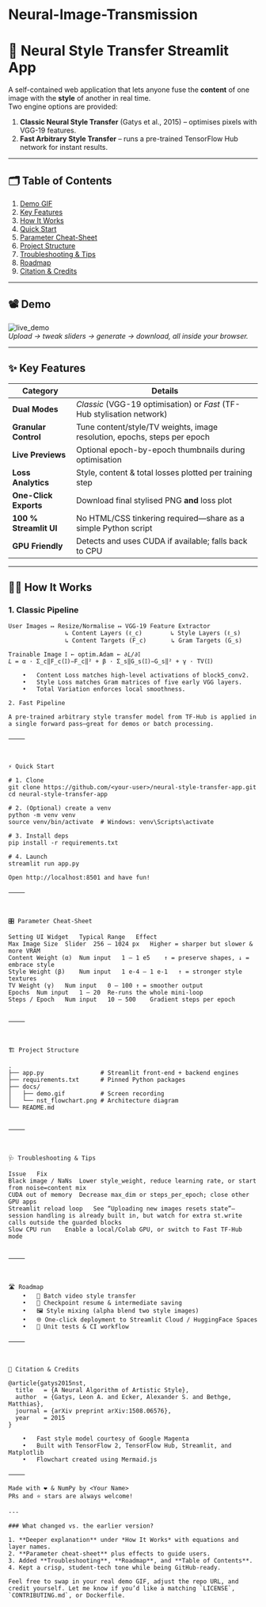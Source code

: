 # Neural-Image-Transmission
# 🎨 Neural Style Transfer Streamlit App

A self-contained web application that lets anyone fuse the **content** of one image with the **style** of another in real time.  
Two engine options are provided:

1. **Classic Neural Style Transfer** (Gatys et al., 2015) – optimises pixels with VGG-19 features.  
2. **Fast Arbitrary Style Transfer** – runs a pre-trained TensorFlow Hub network for instant results.

---

## 🗂️ Table of Contents
1. [Demo GIF](#demo)  
2. [Key Features](#features)  
3. [How It Works](#how-it-works)  
4. [Quick Start](#quick-start)  
5. [Parameter Cheat-Sheet](#parameters)  
6. [Project Structure](#structure)  
7. [Troubleshooting & Tips](#troubleshooting)  
8. [Roadmap](#roadmap)  
9. [Citation & Credits](#citation)  

---

<a id="demo"></a>
## 📽️ Demo
![live_demo](docs/demo.gif)  
*Upload → tweak sliders → generate → download, all inside your browser.*

---

<a id="features"></a>
## ✨ Key Features

| Category | Details |
|----------|---------|
| **Dual Modes** | *Classic* (VGG-19 optimisation) or *Fast* (TF-Hub stylisation network) |
| **Granular Control** | Tune content/style/TV weights, image resolution, epochs, steps per epoch |
| **Live Previews** | Optional epoch-by-epoch thumbnails during optimisation |
| **Loss Analytics** | Style, content & total losses plotted per training step |
| **One-Click Exports** | Download final stylised PNG **and** loss plot |
| **100 % Streamlit UI** | No HTML/CSS tinkering required—share as a simple Python script |
| **GPU Friendly** | Detects and uses CUDA if available; falls back to CPU |

---

<a id="how-it-works"></a>
## 🧑‍🔬 How It Works

### 1. Classic Pipeline
```text
User Images ↦ Resize/Normalise ↦ VGG-19 Feature Extractor
                ↳ Content Layers (ℓ_c)        ↳ Style Layers (ℓ_s)
                ↳ Content Targets (F_c)       ↳ Gram Targets (G_s)

Trainable Image 𝕀 ← optim.Adam ← ∂𝐿/∂𝕀
𝐿 = α · Σ_c‖F_c(𝕀)−F_c‖² + β · Σ_s‖G_s(𝕀)−G_s‖² + γ · TV(𝕀)

	•	Content Loss matches high-level activations of block5_conv2.
	•	Style Loss matches Gram matrices of five early VGG layers.
	•	Total Variation enforces local smoothness.

2. Fast Pipeline

A pre-trained arbitrary style transfer model from TF-Hub is applied in a single forward pass—great for demos or batch processing.

⸻



⚡ Quick Start

# 1. Clone
git clone https://github.com/<your-user>/neural-style-transfer-app.git
cd neural-style-transfer-app

# 2. (Optional) create a venv
python -m venv venv
source venv/bin/activate  # Windows: venv\Scripts\activate

# 3. Install deps
pip install -r requirements.txt

# 4. Launch
streamlit run app.py

Open http://localhost:8501 and have fun!

⸻



🎛️ Parameter Cheat-Sheet

Setting	UI Widget	Typical Range	Effect
Max Image Size	Slider	256 – 1024 px	Higher = sharper but slower & more VRAM
Content Weight (α)	Num input	1 – 1 e5	↑ = preserve shapes, ↓ = embrace style
Style Weight (β)	Num input	1 e-4 – 1 e-1	↑ = stronger style textures
TV Weight (γ)	Num input	0 – 100	↑ = smoother output
Epochs	Num input	1 – 20	Re-runs the whole mini-loop
Steps / Epoch	Num input	10 – 500	Gradient steps per epoch


⸻



🏗️ Project Structure

.
├── app.py                # Streamlit front-end + backend engines
├── requirements.txt      # Pinned Python packages
├── docs/
│   ├── demo.gif          # Screen recording
│   └── nst_flowchart.png # Architecture diagram
└── README.md


⸻



🩺 Troubleshooting & Tips

Issue	Fix
Black image / NaNs	Lower style_weight, reduce learning rate, or start from noise=content mix
CUDA out of memory	Decrease max_dim or steps_per_epoch; close other GPU apps
Streamlit reload loop	See “Uploading new images resets state”—session handling is already built in, but watch for extra st.write calls outside the guarded blocks
Slow CPU run	Enable a local/Colab GPU, or switch to Fast TF-Hub mode


⸻



🛣️ Roadmap
	•	🎥 Batch video style transfer
	•	💾 Checkpoint resume & intermediate saving
	•	🖼️ Style mixing (alpha blend two style images)
	•	🌐 One-click deployment to Streamlit Cloud / HuggingFace Spaces
	•	📝 Unit tests & CI workflow

⸻



📝 Citation & Credits

@article{gatys2015nst,
  title   = {A Neural Algorithm of Artistic Style},
  author  = {Gatys, Leon A. and Ecker, Alexander S. and Bethge, Matthias},
  journal = {arXiv preprint arXiv:1508.06576},
  year    = 2015
}

	•	Fast style model courtesy of Google Magenta
	•	Built with TensorFlow 2, TensorFlow Hub, Streamlit, and Matplotlib
	•	Flowchart created using Mermaid.js

⸻

Made with ❤️ & NumPy by <Your Name>
PRs and ⭐ stars are always welcome!

---

### What changed vs. the earlier version?

1. **Deeper explanation** under *How It Works* with equations and layer names.  
2. **Parameter cheat-sheet** plus effects to guide users.  
3. Added **Troubleshooting**, **Roadmap**, and **Table of Contents**.  
4. Kept a crisp, student-tech tone while being GitHub-ready.

Feel free to swap in your real demo GIF, adjust the repo URL, and credit yourself. Let me know if you’d like a matching `LICENSE`, `CONTRIBUTING.md`, or Dockerfile.
